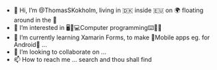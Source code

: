 - 👋 Hi, I’m @ThomasSKokholm, living in 🇩🇰 inside 🇪🇺 on 🌍 floating around in the 🌌
- 👀 I’m interested in 🖥️🐧💻Computer programming⌨️👨‍💻
- 🌱 I’m currently learning Xamarin Forms, to make 📱Mobile apps eg. for Android📱
...
- 💞️ I’m looking to collaborate on ...
- 📫 How to reach me ... search and thou shall find

<!---
ThomasSKokholm/ThomasSKokholm is a ✨ special ✨ repository because its `README.md` (this file) appears on your GitHub profile.
You can click the Preview link to take a look at your changes.
--->
